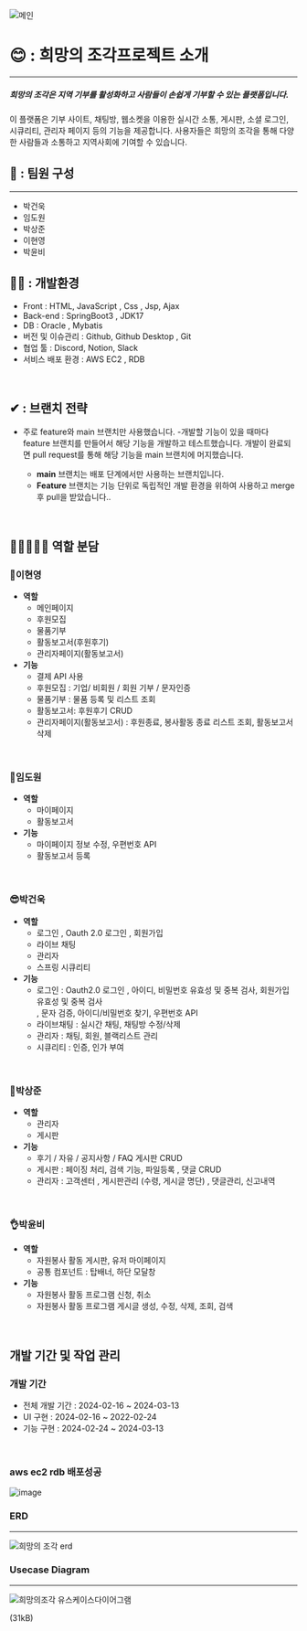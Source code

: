 ![메인](https://github.com/springbootProejct/hopeProject/assets/104418414/1ef608bb-a4ef-4a93-b943-0941763408b5)
# 😊 : 희망의 조각프로젝트 소개


---
##### 희망의 조각은 지역 기부를 활성화하고 사람들이 손쉽게 기부할 수 있는 플랫폼입니다.
이 플랫폼은 기부 사이트, 채팅방, 웹소켓을 이용한 실시간 소통, 게시판, 소셜 로그인, 시큐리티, 관리자 페이지 등의 기능을 제공합니다. 사용자들은 희망의 조각을 통해 다양한 사람들과 소통하고 지역사회에 기여할 수 있습니다.
## 👏 : 팀원 구성
---
- 박건욱
- 임도원
- 박상준
- 이현영
- 박윤비

## 🐱‍🏍 : 개발환경
- Front : HTML, JavaScript , Css , Jsp, Ajax
- Back-end : SpringBoot3 , JDK17
- DB : Oracle , Mybatis
- 버전 및 이슈관리 : Github, Github Desktop , Git
- 협업 툴 : Discord, Notion, Slack
- 서비스 배포 환경 : AWS EC2 , RDB

<br>



## ✔ : 브랜치 전략


-  주로 feature와 main 브랜치만 사용했습니다. 
-개발할 기능이 있을 때마다 feature 브랜치를 만들어서 해당 기능을 개발하고 테스트했습니다. 개발이 완료되면 pull request를 통해 해당 기능을 main 브랜치에 머지했습니다.

    - **main** 브랜치는 배포 단계에서만 사용하는 브랜치입니다.
    - **Feature** 브랜치는 기능 단위로 독립적인 개발 환경을 위하여 사용하고 merge 후 pull을 받았습니다..




<br>

## 👨🏽‍🤝‍👨🏽 역할 분담


### 🍊이현영

- **역할**
    - 메인페이지 
    - 후원모집
    - 물품기부
    - 활동보고서(후원후기)
    - 관리자페이지(활동보고서)
- **기능**
    - 결제 API 사용
    - 후원모집 : 기업/ 비회원 / 회원 기부 / 문자인증
    - 물품기부 : 물품 등록 및 리스트 조회
    - 활동보고서: 후원후기 CRUD
    - 관리자페이지(활동보고서) : 후원종료, 봉사활동 종료 리스트 조회, 활동보고서 삭제

<br>
    
### 👻임도원

- **역할**
    - 마이페이지  
    - 활동보고서
- **기능**
    - 마이페이지 정보 수정, 우편번호 API
    - 활동보고서 등록

<br>

### 😎박건욱

- **역할**
    - 로그인 , Oauth 2.0 로그인 , 회원가입
    - 라이브 채팅
    - 관리자
    - 스프링 시큐리티
- **기능**
    - 로그인 : Oauth2.0 로그인 , 아이디, 비밀번호 유효성 및 중복 검사, 회원가입 유효성 및 중복 검사  
              , 문자 검증, 아이디/비밀번호 찾기, 우편번호 API
    - 라이브채팅 : 실시간 채팅, 채팅방 수정/삭제
    - 관리자 : 채팅, 회원, 블랙리스트 관리
    - 시큐리티 : 인증, 인가 부여

<br>

### 🐬박상준

- **역할**
    - 관리자
    - 게시판
- **기능**
    - 후기 / 자유 / 공지사항 / FAQ 게시판 CRUD
    - 게시판 : 페이징 처리, 검색 기능, 파일등록 , 댓글 CRUD
    - 관리자 : 고객센터 , 게시판관리 (수령, 게시글 명단) , 댓글관리, 신고내역

<br>

### 👌박윤비

- **역할**
    - 자원봉사 활동 게시판, 유저 마이페이지
    - 공통 컴포넌트 : 탑배너, 하단 모달창
- **기능**
    - 자원봉사 활동 프로그램 신청, 취소
    - 자원봉사 활동 프로그램 게시글 생성, 수정, 삭제, 조회, 검색

<br>

## 개발 기간 및 작업 관리

### 개발 기간

- 전체 개발 기간 : 2024-02-16 ~ 2024-03-13
- UI 구현 : 2024-02-16 ~ 2022-02-24
- 기능 구현 : 2024-02-24 ~ 2024-03-13

<br>

### aws ec2 rdb 배포성공
![image](https://github.com/springbootProejct/hopeProject/assets/104418414/f0519d4d-0103-40c3-8bec-964c415a802f)


### ERD
---
![희망의 조각 erd](https://github.com/springbootProejct/hopeProject/assets/104418414/67018a92-a4f6-4631-a44e-dc61e688b4ca)




### Usecase Diagram
---
![희망의조각 유스케이스다이어그램](https://github.com/springbootProejct/hopeProject/assets/63948477/51bbf259-a266-463d-ab8b-2868afbd5304)



(31kB)
